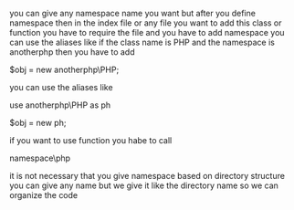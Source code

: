 you can give any namespace name you want
but after you define namespace
then in the index file or any file you want to add this class or function
you have to require the file and you have to add namespace
you can use the aliases
like if the class name is PHP and the namespace is anotherphp 
then you have to add

$obj = new anotherphp\PHP;

you can use the aliases like

use anotherphp\PHP as ph

$obj = new ph;


if you want to use function you habe to call

namespace\php 


it is not necessary that you give namespace based on directory structure
you can give any name 
but we give it like the directory name
so we can organize the code
